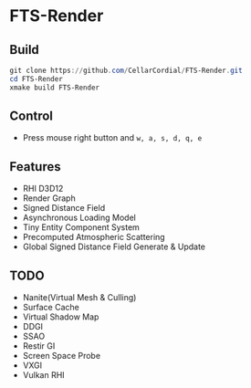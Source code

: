 # FTS-Render

## Build

```powershell
git clone https://github.com/CellarCordial/FTS-Render.git
cd FTS-Render
xmake build FTS-Render
```

## Control

- Press mouse right button and `w, a, s, d, q, e`

## Features
- RHI D3D12
- Render Graph
- Signed Distance Field
- Asynchronous Loading Model
- Tiny Entity Component System
- Precomputed Atmospheric Scattering
- Global Signed Distance Field Generate & Update

## TODO
- Nanite(Virtual Mesh & Culling)
- Surface Cache
- Virtual Shadow Map
- DDGI
- SSAO
- Restir GI
- Screen Space Probe
- VXGI
- Vulkan RHI
    